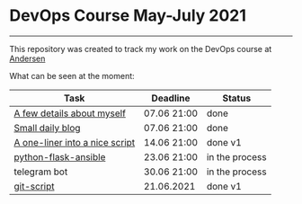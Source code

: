 # DevOps Course May-July 2021 
____
This repository was created to track my work on the DevOps course at [Andersen](https://www.andersenlab.com) 

What can be seen at the moment: 


| Task   | Deadline  | Status  |
| ------------ | ------------ | ------------ |
| [A few details about myself](https://github.com/GiaSoPas/DevOps_Course/tree/master/AboutMyself)  |  07.06 21:00 | done  |
| [Small daily blog](https://github.com/GiaSoPas/DevOps_Course/blob/master/TIL/TIL.md)  | 07.06 21:00	   |  done |
| [A one-liner into a nice script](https://github.com/GiaSoPas/DevOps_Course/tree/master/Script)   |  14.06 21:00	 |  done v1  |
| [python-flask-ansible](https://github.com/GiaSoPas/DevOps_Course/tree/master/python-flask-ansible)  | 23.06 21:00  |  in the process |
| telegram bot  | 30.06 21:00 |  in the process |
| [git-script](https://github.com/GiaSoPas/DevOps_Course/tree/master/git-script) | 21.06.2021 | done v1 |